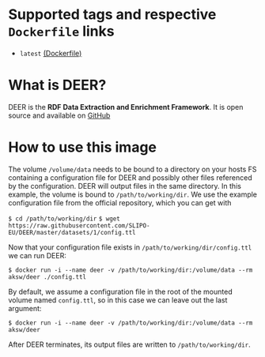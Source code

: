 # Supported tags and respective `Dockerfile` links

* `latest` [(Dockerfile)](https://raw.githubusercontent.com/AKSW/docker-deer/master/Dockerfile)

# What is DEER?

DEER is the **RDF Data Extraction and Enrichment Framework**. It is open source and available on [GitHub](https://github.com/SLIPO-EU/DEER)  

# How to use this image

The volume `/volume/data` needs to be bound to a directory on your hosts FS containing a configuration file for DEER and possibly other files referenced by the configuration. DEER will output files in the same directory. In this example, the volume is bound to `/path/to/working/dir`. We use the example configuration file from the official repository, which you can get with

`$ cd /path/to/working/dir`
`$ wget https://raw.githubusercontent.com/SLIPO-EU/DEER/master/datasets/1/config.ttl `

Now that your configuration file exists in `/path/to/working/dir/config.ttl` we can run DEER:

`$ docker run -i --name deer -v /path/to/working/dir:/volume/data --rm aksw/deer ./config.ttl`

By default, we assume a configuration file in the root of the mounted volume named `config.ttl`, so in this case we can leave out the last argument:

`$ docker run -i --name deer -v /path/to/working/dir:/volume/data --rm aksw/deer`
 
After DEER terminates, its output files are written to `/path/to/working/dir`.



